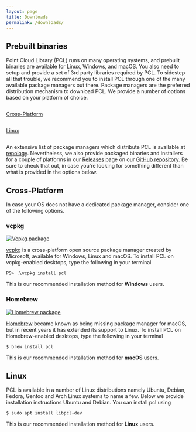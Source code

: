 ```yaml
---
layout: page
title: Downloads
permalink: /downloads/
---
```


## Prebuilt binaries


Point Cloud Library (PCL) runs on many operating systems, and prebuilt binaries are available for Linux, Windows, and macOS. You also need to setup and provide a set of 3rd party libraries required by PCL.
To sidestep all that trouble, we recommend you to install PCL through one of the many available package managers out there. Package managers are the preferred distribution mechanism to download PCL.
We provide a number of options based on your platform of choice.

<div class="row">
	<div class="column column-2 icon-with-text">
		<a href="#cross-platform" class="clear"><div class="fas fa-desktop icon-large"></div></a>
		<p><a href="#cross-platform">Cross-Platform</a></p>
	</div>
	<div class="column column-2 icon-with-text">
		<a href="#linux" class="clear"><div class="fab fa-linux icon-large"></div></a>
		<p><a href="#linux">Linux</a></p>
	</div>
</div>

An extensive list of package managers which distribute PCL is available at [repology](https://repology.org/project/pcl-pointclouds/packages).
Nevertheless, we also provide packaged binaries and installers for a couple of platforms in our [Releases](https://github.com/PointCloudLibrary/pcl/releases) page on our [GitHub repository](https://github.com/PointCloudLibrary/pcl). Be sure to check that out, in case you're looking for something different than what is provided in the options below.

## Cross-Platform

In case your OS does not have a dedicated package manager, consider one of the following options.

### vcpkg

[![Vcpkg package](https://repology.org/badge/version-for-repo/vcpkg/pcl-pointclouds.svg)](https://github.com/Microsoft/vcpkg/tree/master/ports/pcl)

[vcpkg](https://github.com/microsoft/vcpkg) is a cross-platform open source package manager created by Microsoft, available for Windows, Linux and macOS. To install PCL on vcpkg-enabled desktops, type the following in your terminal

```
PS> .\vcpkg install pcl
```

This is our recommended installation method for **Windows** users.

### Homebrew

[![Homebrew package](https://repology.org/badge/version-for-repo/homebrew/pcl-pointclouds.svg)](https://formulae.brew.sh/formula/pcl)

[Homebrew](https://brew.sh/) became known as being missing package manager for macOS, but in recent years it has extended its support to Linux. To install PCL on Homebrew-enabled desktops, type the following in your terminal

```
$ brew install pcl
```

This is our recommended installation method for **macOS** users.


## Linux

PCL is available in a number of Linux distributions namely Ubuntu, Debian, Fedora, Gentoo and Arch Linux systems to name a few. Below we provide installation instructions Ubuntu and Debian. You can install pcl using

```
$ sudo apt install libpcl-dev
```

This is our recommended installation method for **Linux** users.
